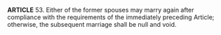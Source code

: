 **ARTICLE** 53. Either of the former spouses may marry again after compliance with the requirements of the immediately preceding Article; otherwise, the subsequent marriage shall be null and void.